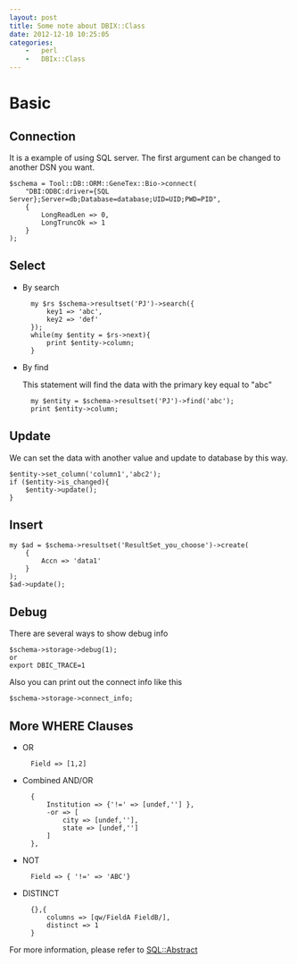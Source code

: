 ```yaml
---
layout: post
title: Some note about DBIX::Class
date: 2012-12-10 10:25:05
categories:
	-	perl
	-	DBIx::Class
---
```

Basic
======
Connection
------
It is a example of using SQL server. The first argument can be changed to another DSN you want.  

	$schema = Tool::DB::ORM::GeneTex::Bio->connect(
		"DBI:ODBC:driver={SQL Server};Server=db;Database=database;UID=UID;PWD=PID",
		{	
			LongReadLen => 0,
			LongTruncOk => 1
		}
	);


Select
------
- By search  

		my $rs $schema->resultset('PJ')->search({
			key1 => 'abc',
			key2 => 'def'
		});
		while(my $entity = $rs->next){
			print $entity->column;
		}

- By find  

	This statement will find the data with the primary key equal to "abc"

		my $entity = $schema->resultset('PJ')->find('abc');
		print $entity->column;

Update
------
We can set the data with another value and update to database by this way.  

	$entity->set_column('column1','abc2');
	if ($entity->is_changed){
		$entity->update();
	}

Insert
------

	my $ad = $schema->resultset('ResultSet_you_choose')->create(
		{
			Accn => 'data1'
		}
	);
	$ad->update();

Debug
------
There are several ways to show debug info

	$schema->storage->debug(1);
	or
	export DBIC_TRACE=1

Also you can print out the connect info like this

	$schema->storage->connect_info;

More WHERE Clauses
------
- OR

		Field => [1,2]

- Combined AND/OR

		{
			Institution => {'!=' => [undef,''] },
			-or => [
				city => [undef,''],
				state => [undef,'']
			]
		},

- NOT

		Field => { '!=' => 'ABC'}

- DISTINCT

		{},{
			columns => [qw/FieldA FieldB/],
			distinct => 1
		}

For more information, please refer to [SQL::Abstract](http://search.cpan.org/perldoc?SQL%3A%3AAbstract#WHERE_CLAUSES)
